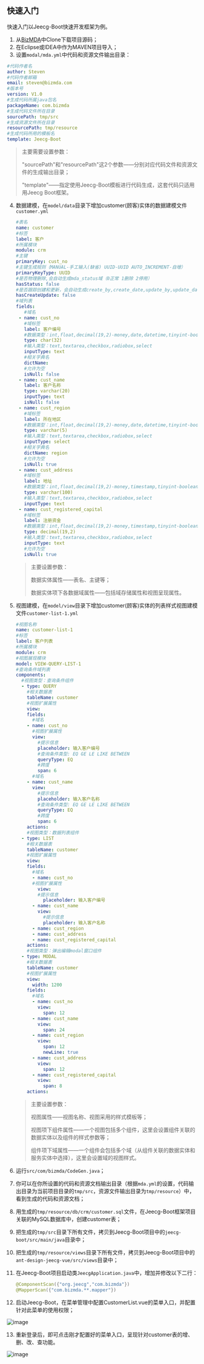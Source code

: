## 快速入门
快速入门以Jeecg-Boot快速开发框架为例。

1. 从[BizMDA](https://github.com/szhengye/BizMDA)中Clone下载项目源码；
2. 在Eclipse或IDEA中作为MAVEN项目导入；
3. 设置```modal/mda.yml```中代码和资源文件输出目录：
```yaml
#代码作者名
author: Steven
#代码作者邮箱
email: steven@bizmda.com
#版本号
version: V1.0
#生成代码所属java包名
packageName: com.bizmda
#生成代码文件所在目录
sourcePath: tmp/src
#生成资源文件所在目录
resourcePath: tmp/resource
#生成代码所用的模板名
template: Jeecg-Boot
```
> 主要需要设置参数：
>
> "sourcePath"和"resourcePath"这2个参数——分别对应代码文件和资源文件的生成输出目录；
>
> "template"——指定使用Jeecg-Boot模板进行代码生成，这套代码只适用用Jeecg Boot框架。
4. 数据建模，在`model/data`目录下增加customer(顾客)实体的数据建模文件`customer.yml`

   ```yaml
   #表名
   name: customer
   #标签
   label: 客户
   #所属模块
   module: crm
   #主键
   primaryKey: cust_no
   #主键生成规则（MANUAL-手工输入(缺省) UUID-UUID AUTO_INCREMENT-自增）
   primaryKeyType: UUID
   #是否物理删除,会自动生成mda_status域（0正常 1删除 2停用）
   hasStatus: false
   #是否跟踪创建和更新，会自动生成create_by,create_date,update_by,update_date
   hasCreateUpdate: false
   #域列表
   fields:
      #域名
    - name: cust_no
      #域标签
      label: 客户编号
      #数据类型：int,float,decimal(19,2)-money,date,datetime,tinyint-boolean,varchar(100),char(10),blob
      type: char(32)
      #输入类型：text,textarea,checkbox,radiobox,select
      inputType: text
      #相关字典名
      dictName:
      #允许为空
      isNull: false
    - name: cust_name
      label: 客户名称
      type: varchar(20)
      inputType: text
      isNull: false
    - name: cust_region
      #域标签
      label: 所在地区
      #数据类型：int,float,decimal(19,2)-money,date,datetime,tinyint-boolean,varchar(100),char(10),blob
      type: varchar(5)
      #输入类型：text,textarea,checkbox,radiobox,select
      inputType: select
      #相关字典名
      dictName: region
      #允许为空
      isNull: true
    - name: cust_address
      #域标签
      label: 地址
      #数据类型：int,float,decimal(19,2)-money,timestamp,tinyint-boolean,varchar(100),char(10),blob
      type: varchar(100)
      #输入类型：text,textarea,checkbox,radiobox,select
      inputType: text
    - name: cust_registered_capital
      #域标签
      label: 注册资金
      #数据类型：int,float,decimal(19,2)-money,timestamp,tinyint-boolean,varchar(100),char(10),blob
      type: decimal(19,2)
      #输入类型：text,textarea,checkbox,radiobox,select
      inputType: text
      #允许为空
      isNull: true
   ```

   > 主要设置参数：
   >
   > 数据实体属性——表名、主键等；
   >
   > 数据实体项下各数据域属性——包括域存储属性和视图呈现属性。

5. 视图建模，在`model/view`目录下增加customer(顾客)实体的列表样式视图建模文件`customer-list-1.yml`

   ```yaml
   #视图名称
   name: customer-list-1
   #标签
   label: 客户列表
   #所属模块
   module: crm
   #视图展现模块
   model: VIEW-QUERY-LIST-1
   #查询条件域列表
   components:
     #视图类型：查询条件组件
     - type: QUERY
       #相关数据表
       tableName: customer
       #视图扩展属性
       view:
       fields:
         #域名
       - name: cust_no
         #视图扩展属性
         view:
           #提示信息
           placeholder: 输入客户编号
           #查询条件类型: EQ GE LE LIKE BETWEEN
           queryType: EQ
           #跨度
           span: 6
         #域名
       - name: cust_name
         view:
           #提示信息
           placeholder: 输入客户名称
           #查询条件类型: EQ GE LE LIKE BETWEEN
           queryType: EQ
           #跨度
           span: 6
       actions:
       #视图类型：数据列表组件
     - type: LIST
       #相关数据表
       tableName: customer
       #视图扩展属性
       view:
       fields:
         #域名
         - name: cust_no
         #视图扩展属性
           view:
           #提示信息
             placeholder: 输入客户编号
         - name: cust_name
           view:
             #提示信息
             placeholder: 输入客户名称
         - name: cust_region
         - name: cust_address
         - name: cust_registered_capital
       actions:
       #视图类型：弹出编辑modal窗口组件
     - type: MODAL
       #相关数据表
       tableName: customer
       #视图扩展属性
       view:
         width: 1200
       fields:
         #域名
         - name: cust_no
           view:
             span: 12
         - name: cust_name
           view:
             span: 24
         - name: cust_region
           view:
             span: 12
             newLine: true
         - name: cust_address
           view:
             span: 12
         - name: cust_registered_capital
           view:
             span: 8
       actions:
   ```

   > 主要设置参数：
   >
   > 视图属性——视图名称、视图采用的样式模板等；
   >
   > 视图项下组件属性——一个视图包括多个组件，这里会设置组件关联的数据实体以及组件的样式参数等；
   >
   > 组件项下域属性——一个组件会包括多个域（从组件关联的数据实体和服务实体中选择），这里会设置域的视图样式。

6. 运行`src/com/bizmda/CodeGen.java`；

7. 你可以在你所设置的代码和资源文档输出目录（根据`mda.yml`的设置，代码输出目录为当前项目目录的`tmp/src`，资源文件输出目录为`tmp/resource`）中，看到生成的代码和资源文档；

8. 用生成的`tmp/resource/db/crm/customer.sql`文件，在Jeecg-Boot框架项目关联的MySQL数据库中，创建customer表；

9. 把生成的`tmp/src`目录下所有文件，拷贝到Jeecg-Boot项目中的`jeecg-boot/src/main/java`目录中；

10. 把生成的`tmp/resource/views`目录下所有文件，拷贝到Jeecg-Boot项目中的`ant-design-jeecg-vue/src/views`目录中；

11. 在Jeecg-Boot项目启动类`JeecgApplication.java`中，增加并修改以下二行：

    ```java
    @ComponentScan({"org.jeecg","com.bizmda"})
    @MapperScan({"com.bizmda.**.mapper"})
    ```

12. 启动Jeecg-Boot，在菜单管理中配置CustomerList.vue的菜单入口，并配置针对此菜单的使用权限；

![image](pic/QuickStart1.jpg)

13. 重新登录后，即可点击刚才配置好的菜单入口，呈现针对customer表的增、删、改、查功能。

![image](pic/QuickStart2.jpg)
